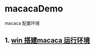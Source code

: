 # macacaDemo
macaca 配置环境


## 1. [ win 搭建macaca 运行环境](https://github.com/liupeipro/macacaDemo/blob/master/win%E9%85%8D%E7%BD%AEmacaca.md)


